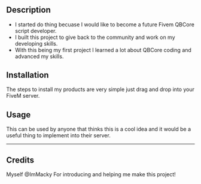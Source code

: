 # <sp-MeterRobbery>

## Description

- I started do thing becuase I would like to become a future Fivem QBCore script developer.
- I built this project to give back to the community and work on my developing skills.
- With this being my first project I learned a lot about QBCore coding and advanced my skills.

## Installation

The steps to install my products are very simple just drag and drop into your FiveM server.

## Usage

This can be used by anyone that thinks this is a cool idea and it would be a useful thing to implement into their server.

---
## Credits
Myself
@ImMacky For introducing and helping me make this project!
